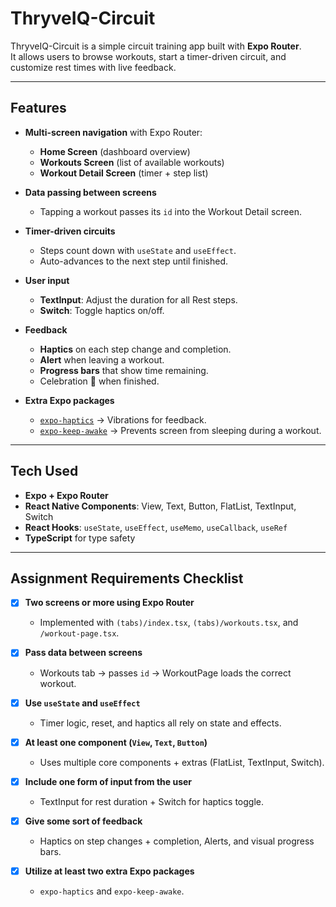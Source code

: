 # ThryveIQ-Circuit

ThryveIQ-Circuit is a simple circuit training app built with **Expo Router**.  
It allows users to browse workouts, start a timer-driven circuit, and customize rest times with live feedback.

---

## Features

- **Multi-screen navigation** with Expo Router:

  - **Home Screen** (dashboard overview)
  - **Workouts Screen** (list of available workouts)
  - **Workout Detail Screen** (timer + step list)

- **Data passing between screens**

  - Tapping a workout passes its `id` into the Workout Detail screen.

- **Timer-driven circuits**

  - Steps count down with `useState` and `useEffect`.
  - Auto-advances to the next step until finished.

- **User input**

  - **TextInput**: Adjust the duration for all Rest steps.
  - **Switch**: Toggle haptics on/off.

- **Feedback**

  - **Haptics** on each step change and completion.
  - **Alert** when leaving a workout.
  - **Progress bars** that show time remaining.
  - Celebration 🎉 when finished.

- **Extra Expo packages**
  - [`expo-haptics`](https://docs.expo.dev/versions/latest/sdk/haptics/) → Vibrations for feedback.
  - [`expo-keep-awake`](https://docs.expo.dev/versions/latest/sdk/keep-awake/) → Prevents screen from sleeping during a workout.

---

## Tech Used

- **Expo + Expo Router**
- **React Native Components**: View, Text, Button, FlatList, TextInput, Switch
- **React Hooks**: `useState`, `useEffect`, `useMemo`, `useCallback`, `useRef`
- **TypeScript** for type safety

---

## Assignment Requirements Checklist

- [x] **Two screens or more using Expo Router**

  - Implemented with `(tabs)/index.tsx`, `(tabs)/workouts.tsx`, and `/workout-page.tsx`.

- [x] **Pass data between screens**

  - Workouts tab → passes `id` → WorkoutPage loads the correct workout.

- [x] **Use `useState` and `useEffect`**

  - Timer logic, reset, and haptics all rely on state and effects.

- [x] **At least one component (`View`, `Text`, `Button`)**

  - Uses multiple core components + extras (FlatList, TextInput, Switch).

- [x] **Include one form of input from the user**

  - TextInput for rest duration + Switch for haptics toggle.

- [x] **Give some sort of feedback**

  - Haptics on step changes + completion, Alerts, and visual progress bars.

- [x] **Utilize at least two extra Expo packages**
  - `expo-haptics` and `expo-keep-awake`.
